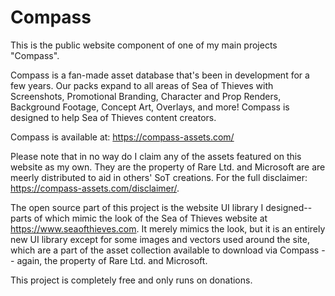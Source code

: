 # Compass

This is the public website component of one of my main projects "Compass".

Compass is a fan-made asset database that's been in development for a few years. Our packs expand to all areas of Sea of Thieves with Screenshots, Promotional Branding, Character and Prop Renders, Background Footage, Concept Art, Overlays, and more! Compass is designed to help Sea of Thieves content creators.

Compass is available at: https://compass-assets.com/

Please note that in no way do I claim any of the assets featured on this website as my own. They are the property of Rare Ltd. and Microsoft are are meerly distributed to aid in others' SoT creations. 
For the full disclaimer: https://compass-assets.com/disclaimer/.

The open source part of this project is the website UI library I designed--parts of which mimic the look of the Sea of Thieves website at https://www.seaofthieves.com. It merely mimics the look, but it is an entirely new UI library except for some images and vectors used around the site, which are a part of the asset collection available to download via Compass -- again, the property of Rare Ltd. and Microsoft.

This project is completely free and only runs on donations.
